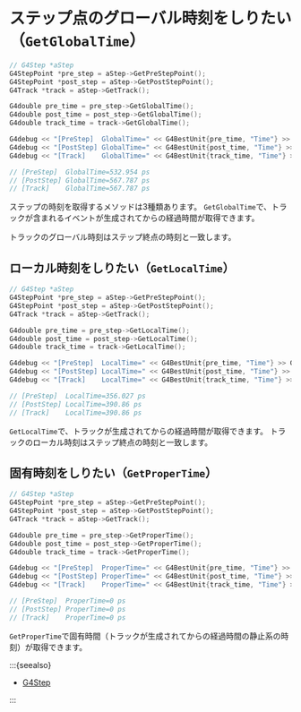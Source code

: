 # ステップ点のグローバル時刻をしりたい（``GetGlobalTime``）

```cpp
// G4Step *aStep
G4StepPoint *pre_step = aStep->GetPreStepPoint();
G4StepPoint *post_step = aStep->GetPostStepPoint();
G4Track *track = aStep->GetTrack();

G4double pre_time = pre_step->GetGlobalTime();
G4double post_time = post_step->GetGlobalTime();
G4double track_time = track->GetGlobalTime();

G4debug << "[PreStep]  GlobalTime=" << G4BestUnit{pre_time, "Time"} >> G4endl;
G4debug << "[PostStep] GlobalTime=" << G4BestUnit{post_time, "Time"} >> G4endl;
G4debug << "[Track]    GlobalTime=" << G4BestUnit{track_time, "Time"} >> G4endl;

// [PreStep]  GlobalTime=532.954 ps
// [PostStep] GlobalTime=567.787 ps
// [Track]    GlobalTime=567.787 ps
```

ステップの時刻を取得するメソッドは3種類あります。
``GetGlobalTime``で、トラックが含まれるイベントが生成されてからの経過時間が取得できます。

トラックのグローバル時刻はステップ終点の時刻と一致します。

## ローカル時刻をしりたい（``GetLocalTime``）

```cpp
// G4Step *aStep
G4StepPoint *pre_step = aStep->GetPreStepPoint();
G4StepPoint *post_step = aStep->GetPostStepPoint();
G4Track *track = aStep->GetTrack();

G4double pre_time = pre_step->GetLocalTime();
G4double post_time = post_step->GetLocalTime();
G4double track_time = track->GetLocalTime();

G4debug << "[PreStep]  LocalTime=" << G4BestUnit{pre_time, "Time"} >> G4endl;
G4debug << "[PostStep] LocalTime=" << G4BestUnit{post_time, "Time"} >> G4endl;
G4debug << "[Track]    LocalTime=" << G4BestUnit{track_time, "Time"} >> G4endl;

// [PreStep]  LocalTime=356.027 ps
// [PostStep] LocalTime=390.86 ps
// [Track]    LocalTime=390.86 ps
```

``GetLocalTime``で、トラックが生成されてからの経過時間が取得できます。
トラックのローカル時刻はステップ終点の時刻と一致します。

## 固有時刻をしりたい（``GetProperTime``）

```cpp
// G4Step *aStep
G4StepPoint *pre_step = aStep->GetPreStepPoint();
G4StepPoint *post_step = aStep->GetPostStepPoint();
G4Track *track = aStep->GetTrack();

G4double pre_time = pre_step->GetProperTime();
G4double post_time = post_step->GetProperTime();
G4double track_time = track->GetProperTime();

G4debug << "[PreStep]  ProperTime=" << G4BestUnit{pre_time, "Time"} >> G4endl;
G4debug << "[PostStep] ProperTime=" << G4BestUnit{post_time, "Time"} >> G4endl;
G4debug << "[Track]    ProperTime=" << G4BestUnit{track_time, "Time"} >> G4endl;

// [PreStep]  ProperTime=0 ps
// [PostStep] ProperTime=0 ps
// [Track]    ProperTime=0 ps
```

``GetProperTime``で固有時間（トラックが生成されてからの経過時間の静止系の時刻）が取得できます。

:::{seealso}

- [G4Step](https://geant4.kek.jp/Reference/11.2.0/classG4Step.html)

:::

